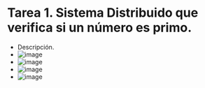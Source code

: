 # Tarea 1. Sistema Distribuido que verifica si un número es primo.
- Descripción.
- ![image](https://user-images.githubusercontent.com/55300309/223872878-b840512c-5489-4811-bad5-19570270e636.png)
- ![image](https://user-images.githubusercontent.com/55300309/223872910-84de32eb-5a96-442e-9909-d02f8d5ae748.png)
- ![image](https://user-images.githubusercontent.com/55300309/223873047-67f4a86d-9215-4f7d-87e7-372e16f05aca.png)
- ![image](https://user-images.githubusercontent.com/55300309/223873115-d5e17d3b-3010-4e6f-8239-0c371767c447.png)
